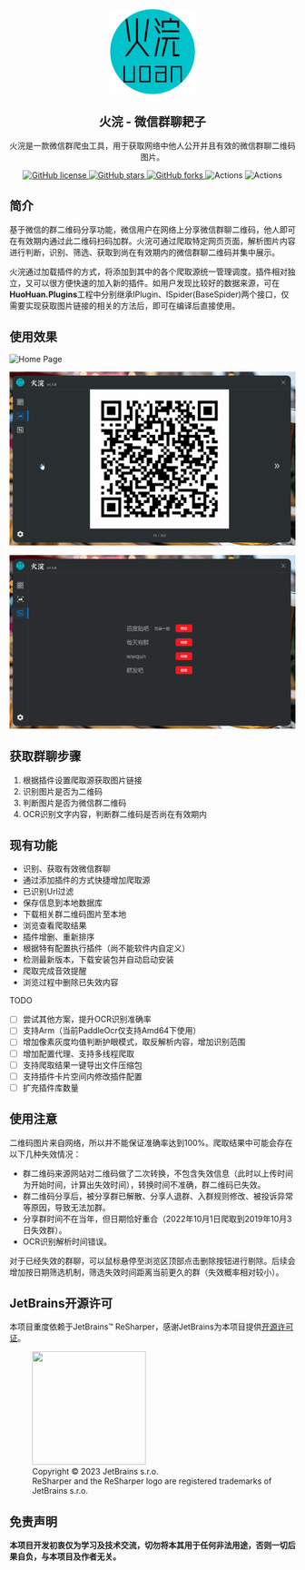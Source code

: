 <p align="center">
    <img src="src/HuoHuan/Resources/HuoHuan.png" width=150/>
</p>
<h2 align="center">火浣 - 微信群聊耙子</h2>
<div align="center">
火浣是一款微信群爬虫工具，用于获取网络中他人公开并且有效的微信群聊二维码图片。
</div>

<p align="center">
	<a href="https://github.com/laosanyuan/HuoHuan/blob/master/LICENSE">
		<img alt="GitHub license" src="https://img.shields.io/github/license/laosanyuan/HuoHuan">
	</a>
    <a href="https://github.com/laosanyuan/HuoHuan/stargazers">
        <img alt="GitHub stars" src="https://img.shields.io/github/stars/laosanyuan/HuoHuan">
    </a>
    <a href="https://github.com/laosanyuan/HuoHuan/network">
        <img alt="GitHub forks" src="https://img.shields.io/github/forks/laosanyuan/HuoHuan">
    </a>
    <a>
        <img alt="Actions" src="https://github.com/laosanyuan/HuoHuan/actions/workflows/HuoHuan - CI.yml/badge.svg?event=push">
    </a>
    <a>
        <img alt="Actions" src="https://img.shields.io/github/downloads/laosanyuan/HuoHuan/total">
    </a>
</p>

## 简介

基于微信的群二维码分享功能，微信用户在网络上分享微信群聊二维码，他人即可在有效期内通过此二维码扫码加群。火浣可通过爬取特定网页页面，解析图片内容进行判断，识别、筛选、获取到尚在有效期内的微信群聊二维码并集中展示。

火浣通过加载插件的方式，将添加到其中的各个爬取源统一管理调度。插件相对独立，又可以很方便快速的加入新的插件。如用户发现比较好的数据来源，可在**HuoHuan.Plugins**工程中分别继承IPlugin、ISpider(BaseSpider)两个接口，仅需要实现获取图片链接的相关的方法后，即可在编译后直接使用。

## 使用效果

![Home Page](/images/home_page.gif)

![View Page](/images/view_page.gif)

![View Page](/images/plugins_page.gif)

## 获取群聊步骤

1. 根据插件设置爬取源获取图片链接
2. 识别图片是否为二维码
3. 判断图片是否为微信群二维码
4. OCR识别文字内容，判断群二维码是否尚在有效期内

## 现有功能

* 识别、获取有效微信群聊
* 通过添加插件的方式快捷增加爬取源
* 已识别Url过滤
* 保存信息到本地数据库
* 下载相关群二维码图片至本地
* 浏览查看爬取结果
* 插件增删、重新排序
* 根据特有配置执行插件（尚不能软件内自定义）
* 检测最新版本，下载安装包并自动启动安装
* 爬取完成音效提醒
* 浏览过程中删除已失效内容

TODO

- [ ] 尝试其他方案，提升OCR识别准确率
- [ ] 支持Arm（当前PaddleOcr仅支持Amd64下使用）
- [ ] 增加像素灰度均值判断护眼模式，取反解析内容，增加识别范围
- [ ] 增加配置代理、支持多线程爬取
- [ ] 支持爬取结果一键导出文件压缩包
- [ ] 支持插件卡片空间内修改插件配置
- [ ] 扩充插件库数量

## 使用注意

二维码图片来自网络，所以并不能保证准确率达到100%。爬取结果中可能会存在以下几种失效情况：

* 群二维码来源网站对二维码做了二次转换，不包含失效信息（此时以上传时间为开始时间，计算出失效时间），转换时间不准确，群二维码已失效。
* 群二维码分享后，被分享群已解散、分享人退群、入群规则修改、被投诉异常等原因，导致无法加群。
* 分享群时间不在当年，但日期恰好重合（2022年10月1日爬取到2019年10月3日失效群）。
* OCR识别解析时间错误。

对于已经失效的群聊，可以鼠标悬停至浏览区顶部点击删除按钮进行剔除。后续会增加按日期筛选机制，筛选失效时间距离当前更久的群（失效概率相对较小）。

## JetBrains开源许可

本项目重度依赖于JetBrains™ ReSharper，感谢JetBrains为本项目提供[开源许可证](https://www.jetbrains.com/community/opensource/#support)。

<figure >
    <img src="https://resources.jetbrains.com/storage/products/company/brand/logos/ReSharper_icon.png" width="200" height="200"/>
    <figcaption>Copyright © 2023 JetBrains s.r.o. </br>ReSharper and the ReSharper logo are registered trademarks of JetBrains s.r.o.</figcaption>
</figure>

##  免责声明

**本项目开发初衷仅为学习及技术交流，切勿将本其用于任何非法用途，否则一切后果自负，与本项目及作者无关。**